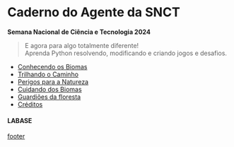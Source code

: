 <!---
Open Source program Pynoplia - Copyright © 2024  Carlo Oliveira** <carlo@nce.ufrj.br>,
PDX-License-Identifier:** `GNU General Public License v3.0 or later <http://is.gd/3Udt>`_.
-->
# Caderno do Agente da SNCT
**Semana Nacional de Ciência e Tecnologia 2024**
> E agora para algo totalmente diferente! <br>
> Aprenda Python resolvendo, modificando e criando jogos e desafios. <br>

- [Conhecendo os Biomas](biomas.md)
- [Trilhando o Caminho](caminhos.md)
- [Perigos para a Natureza](perigos.md)
- [Cuidando dos Biomas](cuidando.md)
- [Guardiões da floresta](guardando.md)
- [Créditos](guia/creditos.md)

#### LABASE
[footer](footer.md ':include')